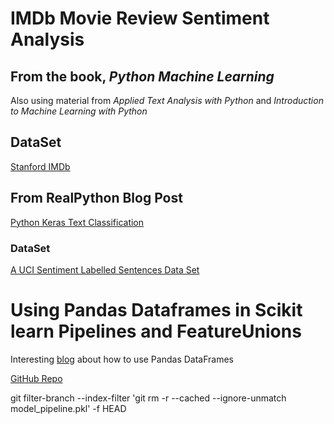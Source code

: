 # IMDb Movie Review Sentiment Analysis

## From the book, *Python Machine Learning*

Also using material from *Applied Text Analysis with Python* and *Introduction to Machine Learning with Python*


## DataSet

[Stanford IMDb](http://ai.stanford.edu/~amaas/data/sentiment/)



## From RealPython Blog Post

[Python Keras Text Classification](https://realpython.com/python-keras-text-classification/)

### DataSet

[A UCI Sentiment Labelled Sentences Data Set](https://archive.ics.uci.edu/ml/datasets/Sentiment+Labelled+Sentences)


# Using Pandas Dataframes in Scikit learn Pipelines and FeatureUnions

Interesting [blog](https://zablo.net/blog/post/pandas-dataframe-in-scikit-learn-feature-union) about how to use Pandas DataFrames 

[GitHub Repo](https://github.com/marrrcin/pandas-feature-union)



git filter-branch --index-filter 'git rm -r --cached --ignore-unmatch model_pipeline.pkl' -f HEAD